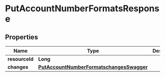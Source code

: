 # PutAccountNumberFormatsResponse

## Properties
Name | Type | Description | Notes
------------ | ------------- | ------------- | -------------
**resourceId** | **Long** |  |  [optional]
**changes** | [**PutAccountNumberFormatschangesSwagger**](PutAccountNumberFormatschangesSwagger.md) |  |  [optional]
